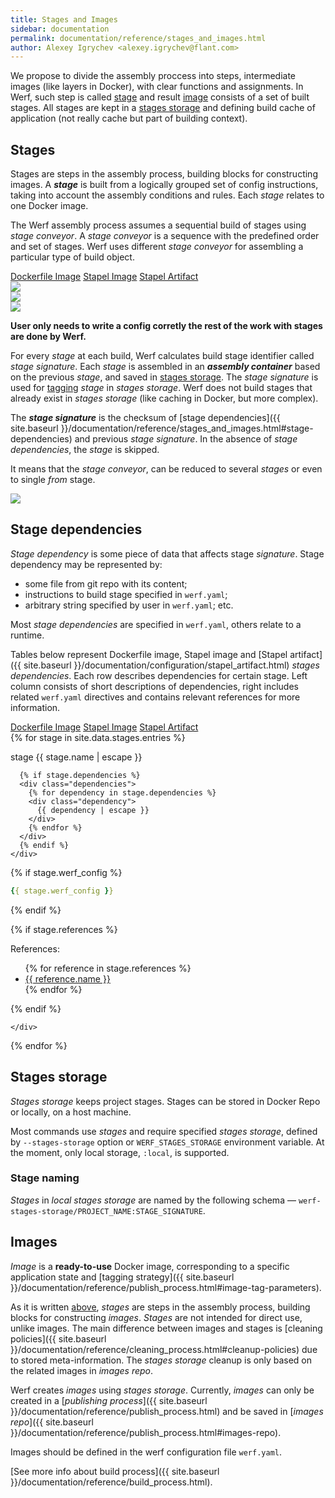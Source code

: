 ```yaml
---
title: Stages and Images
sidebar: documentation
permalink: documentation/reference/stages_and_images.html
author: Alexey Igrychev <alexey.igrychev@flant.com>
---
```


We propose to divide the assembly proccess into steps, intermediate images (like layers in Docker), with clear functions and assignments.
In Werf, such step is called [stage](#stages) and result [image](#images) consists of a set of built stages.
All stages are kept in a [stages storage](#stages-storage) and defining build cache of application (not really cache but part of building context).

## Stages

Stages are steps in the assembly process, building blocks for constructing images.
A ***stage*** is built from a logically grouped set of config instructions, taking into account the assembly conditions and rules.
Each _stage_ relates to one Docker image.

The Werf assembly process assumes a sequential build of stages using _stage conveyor_.  A _stage conveyor_ is a sequence with the predefined order and set of stages. Werf uses different _stage conveyor_ for assembling a particular type of build object.

<div class="tabs">
  <a href="javascript:void(0)" class="tabs__btn active" onclick="openTab(event, 'tabs__btn', 'tabs__content', 'dockerfile-image-tab')">Dockerfile Image</a>
  <a href="javascript:void(0)" class="tabs__btn" onclick="openTab(event, 'tabs__btn', 'tabs__content', 'stapel-image-tab')">Stapel Image</a>
  <a href="javascript:void(0)" class="tabs__btn" onclick="openTab(event, 'tabs__btn', 'tabs__content', 'stapel-artifact-tab')">Stapel Artifact</a>
</div>

<div id="image-from-dockerfile-tab" class="tabs__content active">
<a class="google-drawings" href="https://docs.google.com/drawings/d/e/2PACX-1vRrzxht-PmC-4NKq95DtLS9E7JrvtuHy0JpMKdylzlZtEZ5m7bJwEMJ6rXTLevFosWZXmi9t3rDVaPB/pub?w=2031&amp;h=144" data-featherlight="image">
<img src="https://docs.google.com/drawings/d/e/2PACX-1vRrzxht-PmC-4NKq95DtLS9E7JrvtuHy0JpMKdylzlZtEZ5m7bJwEMJ6rXTLevFosWZXmi9t3rDVaPB/pub?w=821&amp;h=59">
</a>
</div>

<div id="stapel-image-tab" class="tabs__content">
<a class="google-drawings" href="https://docs.google.com/drawings/d/e/2PACX-1vRKB-_Re-ZhkUSB45jF9GcM-3gnE2snMjTOEIQZSyXUniNHKK-eCQl8jw3tHFF-a6JLAr2sV73lGAdw/pub?w=2000&amp;h=881" data-featherlight="image">
<img src="https://docs.google.com/drawings/d/e/2PACX-1vRKB-_Re-ZhkUSB45jF9GcM-3gnE2snMjTOEIQZSyXUniNHKK-eCQl8jw3tHFF-a6JLAr2sV73lGAdw/pub?w=821&amp;h=362" >
</a>
</div>

<div id="stapel-artifact-tab" class="tabs__content">
<a class="google-drawings" href="https://docs.google.com/drawings/d/e/2PACX-1vRD-K_z7KEoliEVT4GpTekCkeaFMbSPWZpZkyTDms4XLeJAWEnnj4EeAxsdwnU3OtSW_vuKxDaaFLgD/pub?w=1800&amp;h=850" data-featherlight="image">
<img src="https://docs.google.com/drawings/d/e/2PACX-1vRD-K_z7KEoliEVT4GpTekCkeaFMbSPWZpZkyTDms4XLeJAWEnnj4EeAxsdwnU3OtSW_vuKxDaaFLgD/pub?w=640&amp;h=301">
</a>
</div>

**User only needs to write a config corretly the rest of the work with stages are done by Werf.**

For every _stage_ at each build, Werf calculates build stage identifier called _stage signature_.
Each _stage_ is assembled in an ***assembly container*** based on the previous _stage_, and saved in [stages storage](#stages-storage).
The _stage signature_ is used for [tagging](#stage-naming) _stage_ in _stages storage_.
Werf does not build stages that already exist in _stages storage_ (like caching in Docker, but more complex).

The ***stage signature*** is the checksum of [stage dependencies]({{ site.baseurl }}/documentation/reference/stages_and_images.html#stage-dependencies) and previous _stage signature_. In the absence of _stage dependencies_, the _stage_ is skipped.

It means that the _stage conveyor_, can be reduced to several _stages_ or even to single _from_ stage.

<a class="google-drawings" href="https://docs.google.com/drawings/d/e/2PACX-1vR6qxP5dbQNlHXik0jCvEcKZS2gKbdNmbFa8XIem8pixSHSGvmL1n7rpuuQv64YWl48wLXfpwbLQEG_/pub?w=572&amp;h=577" data-featherlight="image">
<img src="https://docs.google.com/drawings/d/e/2PACX-1vR6qxP5dbQNlHXik0jCvEcKZS2gKbdNmbFa8XIem8pixSHSGvmL1n7rpuuQv64YWl48wLXfpwbLQEG_/pub?w=286&amp;h=288">
</a>

## Stage dependencies

_Stage dependency_ is some piece of data that affects stage _signature_. Stage dependency may be represented by:

 - some file from git repo with its content;
 - instructions to build stage specified in `werf.yaml`;
 - arbitrary string specified by user in `werf.yaml`; etc.

Most _stage dependencies_ are specified in `werf.yaml`, others relate to a runtime.

Tables below represent Dockerfile image, Stapel image and [Stapel artifact]({{ site.baseurl }}/documentation/configuration/stapel_artifact.html) _stages dependencies_.
Each row describes dependencies for certain stage.
Left column consists of short descriptions of dependencies, right includes related `werf.yaml` directives and contains relevant references for more information.

<div class="tabs">
  <a href="javascript:void(0)" id="image-from-dockerfile-dependencies" class="tabs__btn dependencies-btn">Dockerfile Image</a>
  <a href="javascript:void(0)" id="image-dependencies" class="tabs__btn dependencies-btn">Stapel Image</a>
  <a href="javascript:void(0)" id="artifact-dependencies" class="tabs__btn dependencies-btn">Stapel Artifact</a>
</div>

<div id="dependencies">
{% for stage in site.data.stages.entries %}
<div class="stage {{stage.type}}">
  <div class="stage-body">
    <div class="stage-base">
      <p>stage {{ stage.name | escape }}</p>

      {% if stage.dependencies %}
      <div class="dependencies">
        {% for dependency in stage.dependencies %}
        <div class="dependency">
          {{ dependency | escape }}
        </div>
        {% endfor %}
      </div>
      {% endif %}
    </div>

<div class="werf-config" markdown="1">

{% if stage.werf_config %}
```yaml
{{ stage.werf_config }}
```
{% endif %}

{% if stage.references %}
<div class="references">
    References:
    <ul>
    {% for reference in stage.references %}
        <li><a href="{{ reference.link }}">{{ reference.name }}</a></li>
    {% endfor %}
    </ul>
</div>
{% endif %}

</div>

    </div>
</div>
{% endfor %}
</div>

<link rel="stylesheet" href="{{ site.baseurl }}/css/stages.css">
<script src="{{ site.baseurl }}/js/jquery-3.1.0.min.js"></script>
<script>
function application() {
  if ($("a[id=image-from-dockerfile-dependencies]").hasClass('active')) {
    $(".image").addClass('hidden')
    $(".artifact").addClass('hidden')
    $(".image-from-dockerfile").removeClass('hidden')
  }
  else if ($("a[id=image-dependencies]").hasClass('active')) {
    $(".image-from-dockerfile").addClass('hidden')
    $(".artifact").addClass('hidden')
    $(".image").removeClass('hidden')
  }
  else if ($("a[id=artifact-dependencies]").hasClass('active')) {
    $(".image-from-dockerfile").addClass('hidden')
    $(".image").addClass('hidden')
    $(".artifact").removeClass('hidden')
  }
  else {
    $(".image-from-dockerfile").addClass('hidden')
    $(".image").addClass('hidden')
    $(".artifact").addClass('hidden')
  }
}

$('.tabs').on('click', '.dependencies-btn', function() {
  $(this).toggleClass('active').siblings().removeClass('active');
  application()
});

application()
$.noConflict();
</script>

## Stages storage

_Stages storage_ keeps project stages.
Stages can be stored in Docker Repo or locally, on a host machine.

Most commands use _stages_ and require specified _stages storage_, defined by `--stages-storage` option or `WERF_STAGES_STORAGE` environment variable.
At the moment, only local storage, `:local`, is supported.

### Stage naming

_Stages_ in _local stages storage_ are named by the following schema — `werf-stages-storage/PROJECT_NAME:STAGE_SIGNATURE`.

## Images

_Image_ is a **ready-to-use** Docker image, corresponding to a specific application state and [tagging strategy]({{ site.baseurl }}/documentation/reference/publish_process.html#image-tag-parameters).

As it is written [above](#stages), _stages_ are steps in the assembly process, building blocks for constructing _images_.
_Stages_ are not intended for direct use, unlike images. The main difference between images and stages is [cleaning policies]({{ site.baseurl }}/documentation/reference/cleaning_process.html#cleanup-policies) due to stored meta-information.
The _stages storage_ cleanup is only based on the related images in _images repo_.

Werf creates _images_ using _stages storage_.
Currently, _images_ can only be created in a [_publishing process_]({{ site.baseurl }}/documentation/reference/publish_process.html) and be saved in [_images repo_]({{ site.baseurl }}/documentation/reference/publish_process.html#images-repo).

Images should be defined in the werf configuration file `werf.yaml`.

[See more info about build process]({{ site.baseurl }}/documentation/reference/build_process.html).
